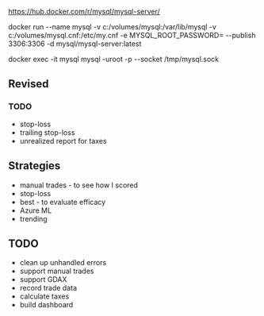 
https://hub.docker.com/r/mysql/mysql-server/

docker run --name mysql -v c:/volumes/mysql:/var/lib/mysql -v c:/volumes/mysql.cnf:/etc/my.cnf -e MYSQL_ROOT_PASSWORD=<pw> --publish 3306:3306 -d mysql/mysql-server:latest

docker exec -it mysql mysql -uroot -p --socket /tmp/mysql.sock

## Revised

### TODO

* stop-loss
* trailing stop-loss
* unrealized report for taxes



## Strategies

* manual trades - to see how I scored
* stop-loss
* best - to evaluate efficacy
* Azure ML
* trending

## TODO

* clean up unhandled errors
* support manual trades
* support GDAX
* record trade data
* calculate taxes
* build dashboard
